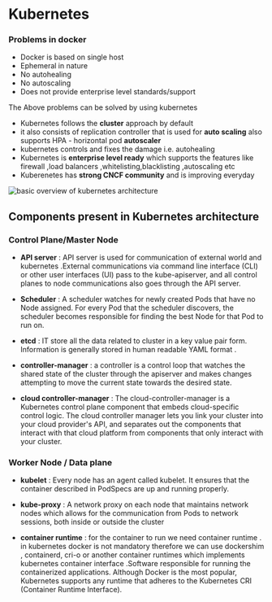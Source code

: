 # Kubernetes

### Problems in docker 

- Docker is based on single host
- Ephemeral in nature 
- No autohealing 
- No autoscaling
- Does not provide enterprise level standards/support
    

The Above problems can be solved by using kubernetes

- Kubernetes follows the **cluster** approach by default
- it also consists of replication controller that is used for **auto scaling**
also supports HPA - horizontal pod **autoscaler**
- kubernetes controls and fixes the damage i.e. autohealing
- Kubernetes is **enterprise level ready** which supports the features like firewall ,load balancers ,whitelisting,blacklisting ,autoscaling etc
- Kuberenetes has **strong CNCF community** and is improving everyday

![basic overview of kubernetes architecture](https://cdn.hashnode.com/res/hashnode/image/upload/v1681929546257/92239821-aac2-44db-b7c1-1528c8cf8dcd.png)

## Components present in Kubernetes architecture

### Control Plane/Master Node 

- **API server** : API server is used for communication of external world and kubernetes .External communications via command line interface (CLI) or other user interfaces (UI) pass to the kube-apiserver, and all control planes to node communications also goes through the API server.

- **Scheduler** : A scheduler watches for newly created Pods that have no Node assigned. For every Pod that the scheduler discovers, the scheduler becomes responsible for finding the best Node for that Pod to run on. 

- **etcd** : IT store all the data related to cluster in a key value pair form. Information is generally stored in human readable YAML format .

- **controller-manager** : a controller is a control loop that watches the shared state of the cluster through the apiserver and makes changes attempting to move the current state towards the desired state.

- **cloud controller-manager** : The cloud-controller-manager is a Kubernetes control plane component that embeds cloud-specific control logic. The cloud controller manager lets you link your cluster into your cloud provider's API, and separates out the components that interact with that cloud platform from components that only interact with your cluster.


### Worker Node / Data plane 

- **kubelet** : Every node has an agent called kubelet. It ensures that the container described in PodSpecs are up and running properly. 

- **kube-proxy** :  A network proxy on each node that maintains network nodes which allows for the communication from Pods to network sessions, both inside or outside the cluster

- **container runtime** : for the container to run we need container runtime . in kubernetes docker is not mandatory therefore we can use dockershim , containerd, cri-o or another container runtimes which implements kubernetes container interface .Software responsible for running the containerized applications. Although Docker is the most popular, Kubernetes supports any runtime that adheres to the Kubernetes CRI (Container Runtime Interface).
